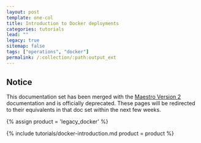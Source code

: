 ```yaml
---
layout: post
template: one-col
title: Introduction to Docker deployments
categories: tutorials
lead: ""
legacy: true
sitemap: false
tags: ["operations", "docker"]
permalink: /:collection/:path:output_ext
---
```


## Notice
<div class="notice notice-warning"><p>This documentation set has been merged with the <a href="/maestro/">Maestro Version 2</a> documentation and is officially deprecated. These pages will be redirected to their equivalents in that doc set within the next few weeks.</p></div>


{% assign product = 'legacy_docker' %}

{% include tutorials/docker-introduction.md product = product %}